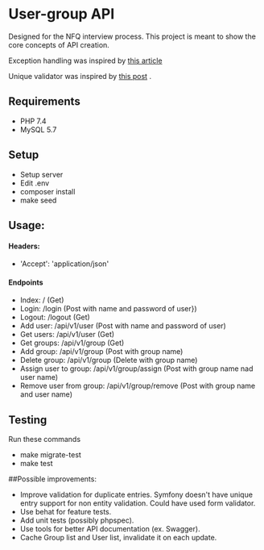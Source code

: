 # User-group API

Designed for the NFQ interview process. This project is meant to show the core concepts of API creation.

Exception handling was inspired by [this article](https://medium.com/@ideneal/symfony-4-a-good-way-to-deal-with-exceptions-for-rest-api-afd8b615c923)

Unique validator was inspired by [this post](https://stackoverflow.com/questions/44199711/use-uniqueentity-outside-of-entity-and-without-forms)
.

## Requirements

* PHP 7.4
* MySQL 5.7

## Setup

* Setup server
* Edit .env
* composer install
* make seed

## Usage:

#### Headers: 
* 'Accept': 'application/json'

#### Endpoints

* Index: / (Get)
* Login: /login (Post with name and password of user})
* Logout: /logout (Get)
* Add user: /api/v1/user (Post with name and password of user) 
* Get users: /api/v1/user (Get)
* Get groups: /api/v1/group (Get)
* Add group: /api/v1/group (Post with group name)
* Delete group: /api/v1/group (Delete with group name)
* Assign user to group: /api/v1/group/assign (Post with group name nad user name)
* Remove user from group: /api/v1/group/remove (Post with group name and user name)

## Testing

Run these commands 
* make migrate-test
* make test

##Possible improvements:

* Improve validation for duplicate entries. Symfony doesn't have unique entry support for non entity validation.
Could have used form validator.
* Use behat for feature tests.
* Add unit tests (possibly phpspec).
* Use tools for better API documentation (ex. Swagger).
* Cache Group list and User list, invalidate it on each update.
